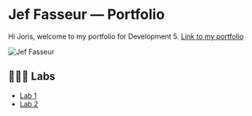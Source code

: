 # Jef Fasseur — Portfolio

Hi Joris, welcome to my portfolio for Development 5. 
[Link to my portfolio](https://github.com/jeffasseur/DEV5-portfolio)

![Jef Fasseur](https://external-content.duckduckgo.com/iu/?u=https%3A%2F%2Fmedia.tenor.com%2Fimages%2F86c70882f41cf4f4469baa304958cc66%2Ftenor.gif&f=1&nofb=1)


## 👨🏻‍🔬 Labs
* [Lab 1](https://github.com/jeffasseur/dev5-lab1)
* [Lab 2](https://github.com/jeffasseur/DEV5-portfolio/tree/master/lab2-ES6/HumanBingo)
